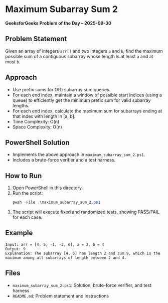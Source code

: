 # Maximum Subarray Sum 2

**GeeksforGeeks Problem of the Day – 2025-09-30**

## Problem Statement
Given an array of integers `arr[]` and two integers `a` and `b`, find the maximum possible sum of a contiguous subarray whose length is at least `a` and at most `b`.

## Approach
- Use prefix sums for O(1) subarray sum queries.
- For each end index, maintain a window of possible start indices (using a queue) to efficiently get the minimum prefix sum for valid subarray lengths.
- For each end index, calculate the maximum sum for subarrays ending at that index with length in [a, b].
- Time Complexity: O(n)
- Space Complexity: O(n)

## PowerShell Solution
- Implements the above approach in `maximum_subarray_sum_2.ps1`.
- Includes a brute-force verifier and a test harness.

## How to Run
1. Open PowerShell in this directory.
2. Run the script:
   ```powershell
   pwsh -File .\maximum_subarray_sum_2.ps1
   ```
3. The script will execute fixed and randomized tests, showing PASS/FAIL for each case.

## Example
```
Input: arr = [4, 5, -1, -2, 6], a = 2, b = 4
Output: 9
Explanation: The subarray [4, 5] has length 2 and sum 9, which is the maximum among all subarrays of length between 2 and 4.
```

## Files
- `maximum_subarray_sum_2.ps1`: Solution, brute-force verifier, and test harness
- `README.md`: Problem statement and instructions
